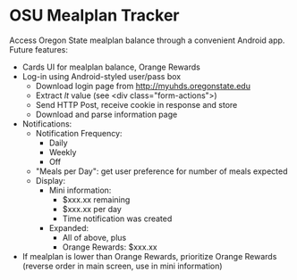 OSU Mealplan Tracker
====================

Access Oregon State mealplan balance through a convenient Android app. Future features:

   - Cards UI for mealplan balance, Orange Rewards
   - Log-in using Android-styled user/pass box
       - Download login page from http://myuhds.oregonstate.edu
       - Extract *lt* value (see &lt;div class=&quot;form-actions&quot;&gt;)
       - Send HTTP Post, receive cookie in response and store
       - Download and parse information page
   - Notifications:
       - Notification Frequency:
           - Daily
           - Weekly
           - Off
       - "Meals per Day": get user preference for number of meals expected
       - Display:
           - Mini information:
               - $xxx.xx remaining
               - $xxx.xx per day
               - Time notification was created
           - Expanded:
               - All of above, plus
               - Orange Rewards: $xxx.xx
   - If mealplan is lower than Orange Rewards, prioritize Orange Rewards (reverse order in main screen, use in mini information)